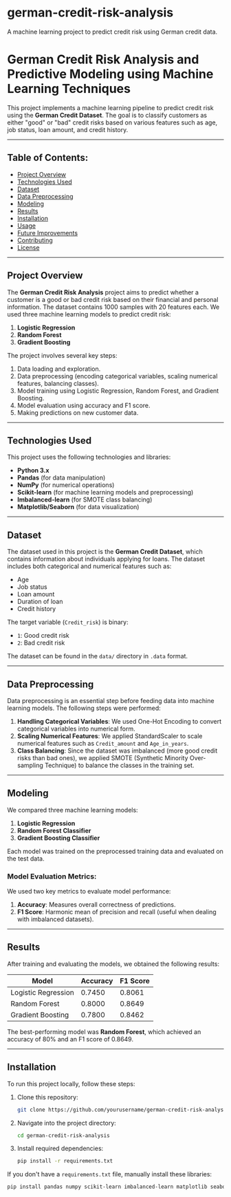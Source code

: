 # german-credit-risk-analysis
A machine learning project to predict credit risk using German credit data.

# German Credit Risk Analysis and Predictive Modeling using Machine Learning Techniques

This project implements a machine learning pipeline to predict credit risk using the **German Credit Dataset**. The goal is to classify customers as either "good" or "bad" credit risks based on various features such as age, job status, loan amount, and credit history.

---

## Table of Contents:
- [Project Overview](#project-overview)
- [Technologies Used](#technologies-used)
- [Dataset](#dataset)
- [Data Preprocessing](#data-preprocessing)
- [Modeling](#modeling)
- [Results](#results)
- [Installation](#installation)
- [Usage](#usage)
- [Future Improvements](#future-improvements)
- [Contributing](#contributing)
- [License](#license)

---

## Project Overview <a id="project-overview"></a>

The **German Credit Risk Analysis** project aims to predict whether a customer is a good or bad credit risk based on their financial and personal information. The dataset contains 1000 samples with 20 features each. We used three machine learning models to predict credit risk:
1. **Logistic Regression**
2. **Random Forest**
3. **Gradient Boosting**

The project involves several key steps:
1. Data loading and exploration.
2. Data preprocessing (encoding categorical variables, scaling numerical features, balancing classes).
3. Model training using Logistic Regression, Random Forest, and Gradient Boosting.
4. Model evaluation using accuracy and F1 score.
5. Making predictions on new customer data.

---

## Technologies Used <a id="technologies-used"></a>

This project uses the following technologies and libraries:
- **Python 3.x**
- **Pandas** (for data manipulation)
- **NumPy** (for numerical operations)
- **Scikit-learn** (for machine learning models and preprocessing)
- **Imbalanced-learn** (for SMOTE class balancing)
- **Matplotlib/Seaborn** (for data visualization)

---

## Dataset <a id="dataset"></a>

The dataset used in this project is the **German Credit Dataset**, which contains information about individuals applying for loans. The dataset includes both categorical and numerical features such as:
- Age
- Job status
- Loan amount
- Duration of loan
- Credit history

The target variable (`Credit_risk`) is binary:
- `1`: Good credit risk 
- `2`: Bad credit risk

The dataset can be found in the `data/` directory in `.data` format.

---

## Data Preprocessing <a id="data-preprocessing"></a>

Data preprocessing is an essential step before feeding data into machine learning models. The following steps were performed:
1. **Handling Categorical Variables**: We used One-Hot Encoding to convert categorical variables into numerical form.
2. **Scaling Numerical Features**: We applied StandardScaler to scale numerical features such as `Credit_amount` and `Age_in_years`.
3. **Class Balancing**: Since the dataset was imbalanced (more good credit risks than bad ones), we applied SMOTE (Synthetic Minority Over-sampling Technique) to balance the classes in the training set.

---

## Modeling <a id="modeling"></a>

We compared three machine learning models:
1. **Logistic Regression**
2. **Random Forest Classifier**
3. **Gradient Boosting Classifier**

Each model was trained on the preprocessed training data and evaluated on the test data.

### Model Evaluation Metrics:
We used two key metrics to evaluate model performance:
1. **Accuracy**: Measures overall correctness of predictions.
2. **F1 Score**: Harmonic mean of precision and recall (useful when dealing with imbalanced datasets).

---

## Results <a id="results"></a>

After training and evaluating the models, we obtained the following results:

| Model                 | Accuracy | F1 Score |
|-----------------------|----------|----------|
| Logistic Regression    | 0.7450   | 0.8061   |
| Random Forest          | 0.8000   | 0.8649   |
| Gradient Boosting      | 0.7800   | 0.8462   |

The best-performing model was **Random Forest**, which achieved an accuracy of 80% and an F1 score of 0.8649.

---

## Installation <a id="installation"></a>

To run this project locally, follow these steps:

1. Clone this repository:

    ```bash
    git clone https://github.com/yourusername/german-credit-risk-analysis.git
    ```

2. Navigate into the project directory:

    ```bash
    cd german-credit-risk-analysis
    ```

3. Install required dependencies:

    ```bash
    pip install -r requirements.txt
    ```

If you don't have a `requirements.txt` file, manually install these libraries:

```bash
pip install pandas numpy scikit-learn imbalanced-learn matplotlib seaborn